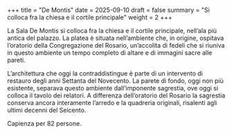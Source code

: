 +++
title = "De Montis"
date = 2025-09-10
draft = false
summary = "Si colloca fra la chiesa e il cortile principale"
weight = 2
+++

La Sala De Montis si colloca fra la chiesa e il cortile principale, nell’ala più
antica del palazzo. La platea è situata nell’ambiente che, in origine, ospitava
l’oratorio della Congregazione del Rosario, un’accolita di fedeli che si riuniva
in questo ambiente un tempo completo di altare e di immagini sacre alle pareti.

L’architettura che oggi la contraddistingue è parte di un intervento di restauro
degli anni Settanta del Novecento. La parete di fondo, oggi non più esistente,
separava questo ambiente dall’imponente sagrestia, ove oggi si colloca il tavolo
dei relatori. A differenza dell’oratorio del Rosario la sagrestia conserva
ancora interamente l’arredo e la quadreria originali, risalenti agli ultimi
decenni del Seicento.

Capienza per 82 persone.

